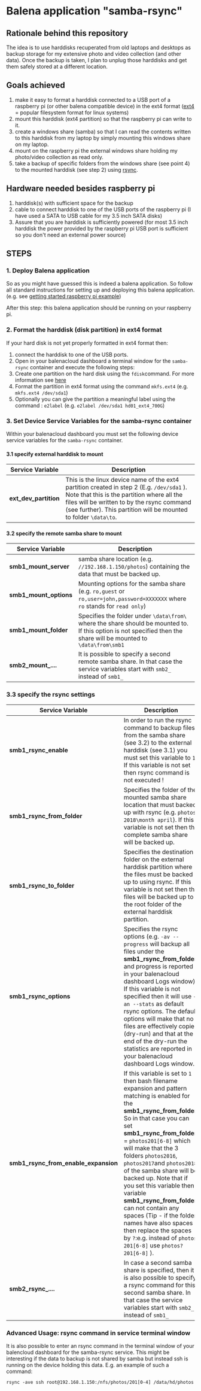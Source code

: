 # Balena application "samba-rsync"

## Rationale behind this repository

The idea is to use harddisks recuperated from old laptops and desktops as backup storage for my extensive photo and video collection (and other data).  Once the backup is taken, I plan to unplug those harddisks and get them safely stored at a different location.

## Goals achieved

1. make it easy to format a harddisk connected to a USB port of a raspberry pi (or other balena compatible device) in the ext4 format ([ext4](https://nl.wikipedia.org/wiki/Ext4) = popular filesystem format for linux systems)
2. mount this harddisk (ext4 partition) so that the raspberry pi can write to it.
3. create a windows share (samba) so that I can read the contents written to this harddisk from my laptop by simply mounting this windows share on my laptop.
4. mount on the raspberry pi the external windows share holding my photo/video collection as read only.
5. take a backup of specific folders from the windows share (see point 4) to the mounted harddisk (see step 2) using [rsync](https://en.wikipedia.org/wiki/Rsync).

## Hardware needed besides raspberry pi

1. harddisk(s) with sufficient space for the backup
2. cable to connect harddisk to one of the USB ports of the raspberry pi (I have used a SATA to USB cable for my 3.5 inch SATA disks)
3. Assure that you are harddisk is sufficiently powered (for most 3.5 inch harddisk the power provided by the raspberry pi USB port is sufficient so you don't need an external power source)

## STEPS

### 1. Deploy Balena application

So as you might have guessed this is indeed a balena application.  So follow all standard instructions for setting up and deploying this balena application. (e.g. see [getting started raspberry pi example](https://www.balena.io/docs/learn/getting-started/raspberrypi3/nodejs/))

After this step: this balena application should be running on your raspberry pi.

### 2. Format the harddisk (disk partition) in ext4 format

If your hard disk is not yet properly formatted in ext4 format then:

1. connect the harddisk to one of the USB ports.  
2. Open in your balenacloud dashboard a terminal window for the `samba-rsync` container and execute the following steps:
3. Create one partition on the hard disk using the `fdisk`command.  For more information see [here](https://www.2daygeek.com/linux-fdisk-command-to-manage-disk-partitions/)
4. Format the partition in ext4 format using the command `mkfs.ext4` (e.g. `mkfs.ext4 /dev/sda1`)
5. Optionally you can give the partition a meaningful label using the command : `e2label` (e.g. `e2label /dev/sda1 hd01_ext4_700G`)

### 3. Set Device Service Variables for the samba-rsync container

Within your balenacloud dashboard you must set the following device service variables for the `samba-rsync` container.

#### 3.1 specify external harddisk to mount

| Service Variable         | Description                                  |
|------------------------- | ---------------------------------------------|
| **ext_dev_partition**    |  This is the linux device name of the ext4 partition created in step 2 (E.g. `/dev/sda1` ).  Note that this is the partition where all the files will be written to by the rsync command (see further).  This partition will be mounted to folder `\data\to`. |

#### 3.2 specify the remote samba share to mount

| Service Variable         | Description                                  |
|------------------------- | ---------------------------------------------|
| **smb1_mount_server**    | samba share location (e.g. `//192.168.1.150/photos`) containing the data that must be backed up. |
| **smb1_mount_options**   | Mounting options for the samba share (e.g. `ro,guest` or `ro,user=john,password=XXXXXXX` where `ro` stands for `read only`) |
| **smb1_mount_folder**    | Specifies the folder under `\data\from\` where the share should be mounted to.  If this option is not specified then the share will be mounted to `\data\from\smb1`|
| **smb2_mount_....** | It is possible to specify a second remote samba share.  In that case the service variables start with `smb2_` instead of `smb1_`|

### 3.3 specify the rsync settings

| Service Variable         | Description                                  |
|------------------------- | ---------------------------------------------|
| **smb1_rsync_enable** | In order to run the rsync command to backup files from the samba share (see 3.2) to the external harddisk (see 3.1) you must set this variable to `1`.  If this variable is not set then rsync command is not executed ! |
| **smb1_rsync_from_folder** | Specifies the folder of the mounted samba share location that must backed up with rsync (e.g. `photos 2018\month april`).  If this variable is not set then the complete samba share will be backed up. |
| **smb1_rsync_to_folder** | Specifies the destination folder on the external harddisk partition where the files must be backed up to using rsync.  If this variable is not set then the files will be backed up to the root folder of the external harddisk partition. |
| **smb1_rsync_options** | Specifies the rsync options (e.g. `-av --progress` will backup all files under the **smb1_rsync_from_folder** and progress is reported in your balenacloud dashboard Logs window).  If this variable is not specified then it will use `-an --stats` as default rsync options.  The default options will make that no files are effectively copied (dry-run) and that at the end of the dry-run the statistics are reported in your balenacloud dashboard Logs window. |
| **smb1_rsync_from_enable_expansion** | If this variable is set to `1` then bash filename expansion and pattern matching is enabled for the **smb1_rsync_from_folder**.  So in that case you can set **smb1_rsync_from_folder** = `photos201[6-8]` which will make that the 3 folders `photos2016`, `photos2017`and `photos2018` of the samba share will be backed up.  Note that if you set this variable then variable **smb1_rsync_from_folder** can not contain any spaces (Tip - if the folder names have also spaces then replace the spaces by `?`:e.g. instead of `photos 201[6-8]` use `photos?201[6-8]` ). |
| **smb2_rsync_....** | In case a second samba share is specified, then it is also possible to specify a rsync command for this second samba share.  In that case the service variables start with `smb2_` instead of `smb1_`  |

### Advanced Usage: rsync command in service terminal window

It is also possible to enter an rsync command in the terminal window of your balencloud dashboard for the samba-rsync service.
This might be interesting if the data to backup is not shared by samba but instead ssh is running on the device holding this data.
E.g. an example of such a command:

```rsync -ave ssh root@192.168.1.150:/nfs/photos/201[0-4] /data/hd/photos```
